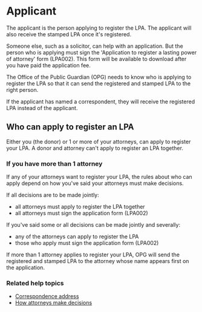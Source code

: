 # Applicant

The applicant is the person applying to register the LPA. The applicant will also receive the stamped LPA once it's registered.

Someone else, such as a solicitor, can help with an application. But the person who is applying must sign the 'Application to register a lasting power of attorney' form (LPA002). This form will be available to download after you have paid the application fee.

The Office of the Public Guardian (OPG) needs to know who is applying to register the LPA so that it can send the registered and stamped LPA to the right person.

If the applicant has named a correspondent, they will receive the registered LPA instead of the applicant.

## Who can apply to register an LPA
Either you (the donor) or 1 or more of your attorneys, can apply to register your LPA. A donor and attorney can't apply to register an LPA together.

### If you have more than 1 attorney
If any of your attorneys want to register your LPA, the rules about who can apply depend on how you've said your attorneys must make decisions.

If all decisions are to be made jointly:

* all attorneys must apply to register the LPA together
* all attorneys must sign the application form (LPA002)

If you've said some or all decisions can be made jointly and severally:

* any of the attorneys can apply to register the LPA
* those who apply must sign the application form (LPA002)

If more than 1 attorney applies to register your LPA, OPG will send the registered and stamped LPA to the attorney whose name appears first on the application.

### Related help topics
* [Correspondence address](/help/#topic-correspondence-address)
* [How attorneys make decisions](/help/#topic-how-attorneys-make-decisions)
